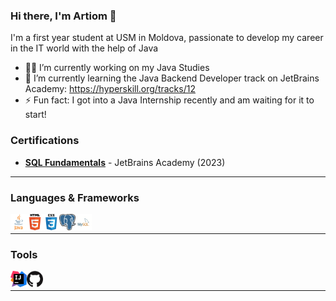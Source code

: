 ### Hi there, I'm Artiom 👋

I'm a first year student at USM in Moldova, passionate to develop my career in the IT world with the help of Java

- 👨‍🎓 I’m currently working on my Java Studies
- 🌱 I’m currently learning the Java Backend Developer track on JetBrains Academy: https://hyperskill.org/tracks/12
- ⚡ Fun fact: I got into a Java Internship recently and am waiting for it to start!

<!-- ### Education & Certifications -->

### Certifications

<!-- -   **Applied Informatics** -  (2021 - 2024) -->

-   **[SQL Fundamentals](https://hyperskill.org/certificates/9954534d-5dc1-49e3-a8d4-d5791fd171eb.pdf)** - JetBrains Academy (2023)

---

<!-- Add education section here -->


### Languages & Frameworks

<img align="left" alt="Java" width="26px" src="https://raw.githubusercontent.com/github/explore/main/topics/java/java.png" />

<img align="left" alt="HTML" width="26px" src="https://raw.githubusercontent.com/github/explore/main/topics/html/html.png" />
<img align="left" alt="CSS" width="26px" src="https://raw.githubusercontent.com/github/explore/main/topics/css/css.png" />

<img align="left" alt="PostgreSQL" width="26px" src="https://raw.githubusercontent.com/github/explore/main/topics/postgresql/postgresql.png" />
<img align="left" alt="MySQL" width="26px" src="https://raw.githubusercontent.com/github/explore/main/topics/mysql/mysql.png" />

<br />

---

### Tools

<img align="left" alt="IntelliJ" width="26px" src="https://raw.githubusercontent.com/github/explore/main/topics/intellij-idea/intellij-idea.png" />

<img align="left" alt="GitHub" width="26px" src="https://raw.githubusercontent.com/github/explore/78df643247d429f6cc873026c0622819ad797942/topics/github/github.png" />

<br />

---

